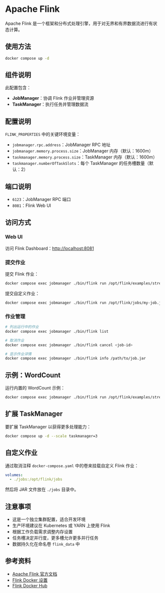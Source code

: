 # Apache Flink

Apache Flink 是一个框架和分布式处理引擎，用于对无界和有界数据流进行有状态计算。

## 使用方法

```bash
docker compose up -d
```

## 组件说明

此配置包含：

- **JobManager**：协调 Flink 作业并管理资源
- **TaskManager**：执行任务并管理数据流

## 配置说明

`FLINK_PROPERTIES` 中的关键环境变量：

- `jobmanager.rpc.address`：JobManager RPC 地址
- `jobmanager.memory.process.size`：JobManager 内存（默认：1600m）
- `taskmanager.memory.process.size`：TaskManager 内存（默认：1600m）
- `taskmanager.numberOfTaskSlots`：每个 TaskManager 的任务槽数量（默认：2）

## 端口说明

- `6123`：JobManager RPC 端口
- `8081`：Flink Web UI

## 访问方式

### Web UI

访问 Flink Dashboard：<http://localhost:8081>

### 提交作业

提交 Flink 作业：

```bash
docker compose exec jobmanager ./bin/flink run /opt/flink/examples/streaming/WordCount.jar
```

提交自定义作业：

```bash
docker compose exec jobmanager ./bin/flink run /opt/flink/jobs/my-job.jar
```

### 作业管理

```bash
# 列出运行中的作业
docker compose exec jobmanager ./bin/flink list

# 取消作业
docker compose exec jobmanager ./bin/flink cancel <job-id>

# 显示作业详情
docker compose exec jobmanager ./bin/flink info /path/to/job.jar
```

## 示例：WordCount

运行内置的 WordCount 示例：

```bash
docker compose exec jobmanager ./bin/flink run /opt/flink/examples/streaming/WordCount.jar
```

## 扩展 TaskManager

要扩展 TaskManager 以获得更多处理能力：

```bash
docker compose up -d --scale taskmanager=3
```

## 自定义作业

通过取消注释 `docker-compose.yaml` 中的卷来挂载自定义 Flink 作业：

```yaml
volumes:
  - ./jobs:/opt/flink/jobs
```

然后将 JAR 文件放在 `./jobs` 目录中。

## 注意事项

- 这是一个独立集群配置，适合开发环境
- 生产环境建议在 Kubernetes 或 YARN 上使用 Flink
- 根据工作负载需求调整内存设置
- 任务槽决定并行度，更多槽允许更多并行任务
- 数据持久化在命名卷 `flink_data` 中

## 参考资料

- [Apache Flink 官方文档](https://flink.apache.org/zh/docs/stable/)
- [Flink Docker 设置](https://nightlies.apache.org/flink/flink-docs-stable/docs/deployment/resource-providers/standalone/docker/)
- [Flink Docker Hub](https://hub.docker.com/_/flink)
